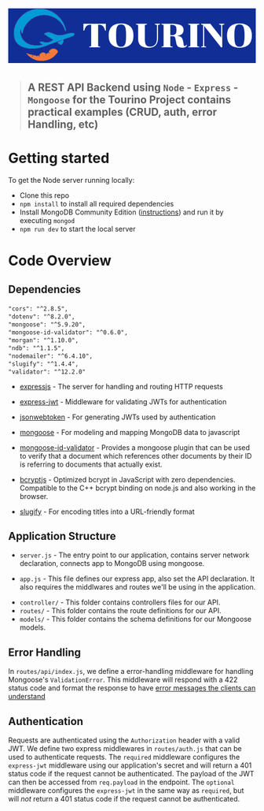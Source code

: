 # ![Node/Express/Mongoose Example App](tourino.png)

> ## A REST API Backend using `Node` - `Express` - `Mongoose` for the Tourino Project contains practical examples (CRUD, auth, error Handling, etc)

# Getting started

To get the Node server running locally:

- Clone this repo
- `npm install` to install all required dependencies
- Install MongoDB Community Edition ([instructions](https://docs.mongodb.com/manual/installation/#tutorials)) and run it by executing `mongod`
- `npm run dev` to start the local server

# Code Overview

## Dependencies

    "cors": "^2.8.5",
    "dotenv": "^8.2.0",
    "mongoose": "^5.9.20",
    "mongoose-id-validator": "^0.6.0",
    "morgan": "^1.10.0",
    "ndb": "^1.1.5",
    "nodemailer": "^6.4.10",
    "slugify": "^1.4.4",
    "validator": "^12.2.0"

- [expressjs](https://github.com/expressjs/express) - The server for handling and routing HTTP requests
- [express-jwt](https://github.com/auth0/express-jwt) - Middleware for validating JWTs for authentication
- [jsonwebtoken](https://github.com/auth0/node-jsonwebtoken) - For generating JWTs used by authentication

- [mongoose](https://github.com/Automattic/mongoose) - For modeling and mapping MongoDB data to javascript

- [mongoose-id-validator](https://www.npmjs.com/package/mongoose-id-validator) - Provides a mongoose plugin that can be used to verify that a document which references other documents by their ID is referring to documents that actually exist.

- [bcryptjs](https://www.npmjs.com/package/bcryptjs) - Optimized bcrypt in JavaScript with zero dependencies. Compatible to the C++ bcrypt binding on node.js and also working in the browser.

- [slugify](https://www.npmjs.com/package/slugify) - For encoding titles into a URL-friendly format

## Application Structure

- `server.js` - The entry point to our application, contains server network declaration, connects app to MongoDB using mongoose.

- `app.js` - This file defines our express app, also set the API declaration. It also requires the middlwares and routes we'll be using in the application.

* `controller/` - This folder contains controllers files for our API.
* `routes/` - This folder contains the route definitions for our API.
* `models/` - This folder contains the schema definitions for our Mongoose models.

## Error Handling

In `routes/api/index.js`, we define a error-handling middleware for handling Mongoose's `ValidationError`. This middleware will respond with a 422 status code and format the response to have [error messages the clients can understand](https://github.com/gothinkster/realworld/blob/master/API.md#errors-and-status-codes)

## Authentication

Requests are authenticated using the `Authorization` header with a valid JWT. We define two express middlewares in `routes/auth.js` that can be used to authenticate requests. The `required` middleware configures the `express-jwt` middleware using our application's secret and will return a 401 status code if the request cannot be authenticated. The payload of the JWT can then be accessed from `req.payload` in the endpoint. The `optional` middleware configures the `express-jwt` in the same way as `required`, but will _not_ return a 401 status code if the request cannot be authenticated.

<br />
